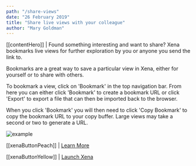 ```yaml
---
path: "/share-views"
date: "26 February 2019"
title: "Share live views with your colleague"
author: "Mary Goldman"
---
```


[[contentHero]]
| Found something interesting and want to share? Xena bookmarks live views for further exploration by you or anyone you send the link to.

Bookmarks are a great way to save a particular view in Xena, either for yourself or to share with others.

To bookmark a view, click on 'Bookmark' in the top navigation bar. From here you can either click 'Bookmark' to create a bookmark URL or click 'Export' to export a file that can then be imported back to the browser.

When you click 'Bookmark' you will then need to click 'Copy Bookmark' to copy the bookmark URL to your copy buffer. Large views may take a second or two to generate a URL.

![example](/images/bookmark.png)

[[xenaButtonPeach]]
| [Learn More](https://ucsc-xena.gitbook.io/project/overview-of-features/bookmarks)

[[xenaButtonYellow]]
| [Launch Xena](https://xenabrowser.net/)
